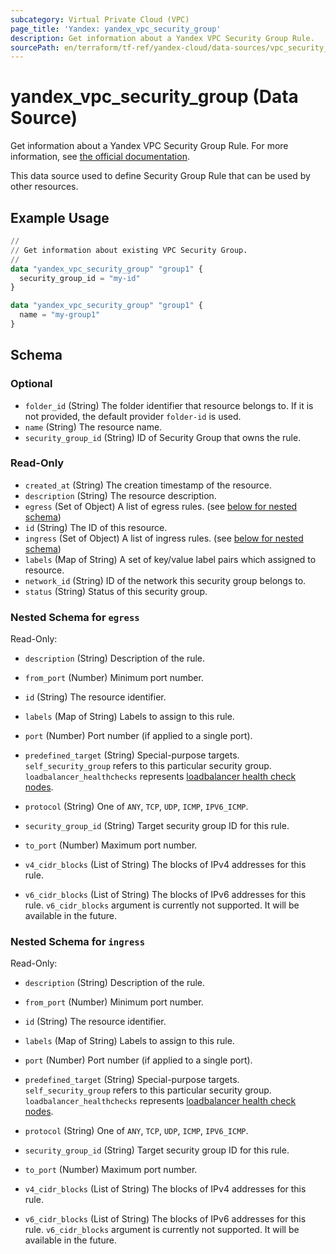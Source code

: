 ```yaml
---
subcategory: Virtual Private Cloud (VPC)
page_title: 'Yandex: yandex_vpc_security_group'
description: Get information about a Yandex VPC Security Group Rule.
sourcePath: en/terraform/tf-ref/yandex-cloud/data-sources/vpc_security_group.md
---
```


# yandex_vpc_security_group (Data Source)

Get information about a Yandex VPC Security Group Rule. For more information, see [the official documentation](https://yandex.cloud/docs/vpc/concepts/security-groups).

This data source used to define Security Group Rule that can be used by other resources.

## Example Usage

```terraform
//
// Get information about existing VPC Security Group.
//
data "yandex_vpc_security_group" "group1" {
  security_group_id = "my-id"
}

data "yandex_vpc_security_group" "group1" {
  name = "my-group1"
}
```

<!-- schema generated by tfplugindocs -->
## Schema

### Optional

- `folder_id` (String) The folder identifier that resource belongs to. If it is not provided, the default provider `folder-id` is used.
- `name` (String) The resource name.
- `security_group_id` (String) ID of Security Group that owns the rule.

### Read-Only

- `created_at` (String) The creation timestamp of the resource.
- `description` (String) The resource description.
- `egress` (Set of Object) A list of egress rules. (see [below for nested schema](#nestedatt--egress))
- `id` (String) The ID of this resource.
- `ingress` (Set of Object) A list of ingress rules. (see [below for nested schema](#nestedatt--ingress))
- `labels` (Map of String) A set of key/value label pairs which assigned to resource.
- `network_id` (String) ID of the network this security group belongs to.
- `status` (String) Status of this security group.

<a id="nestedatt--egress"></a>
### Nested Schema for `egress`

Read-Only:

- `description` (String) Description of the rule.

- `from_port` (Number) Minimum port number.

- `id` (String) The resource identifier.

- `labels` (Map of String) Labels to assign to this rule.

- `port` (Number) Port number (if applied to a single port).

- `predefined_target` (String) Special-purpose targets. `self_security_group` refers to this particular security group. `loadbalancer_healthchecks` represents [loadbalancer health check nodes](https://yandex.cloud/docs/network-load-balancer/concepts/health-check).

- `protocol` (String) One of `ANY`, `TCP`, `UDP`, `ICMP`, `IPV6_ICMP`.

- `security_group_id` (String) Target security group ID for this rule.

- `to_port` (Number) Maximum port number.

- `v4_cidr_blocks` (List of String) The blocks of IPv4 addresses for this rule.

- `v6_cidr_blocks` (List of String) The blocks of IPv6 addresses for this rule. `v6_cidr_blocks` argument is currently not supported. It will be available in the future.



<a id="nestedatt--ingress"></a>
### Nested Schema for `ingress`

Read-Only:

- `description` (String) Description of the rule.

- `from_port` (Number) Minimum port number.

- `id` (String) The resource identifier.

- `labels` (Map of String) Labels to assign to this rule.

- `port` (Number) Port number (if applied to a single port).

- `predefined_target` (String) Special-purpose targets. `self_security_group` refers to this particular security group. `loadbalancer_healthchecks` represents [loadbalancer health check nodes](https://yandex.cloud/docs/network-load-balancer/concepts/health-check).

- `protocol` (String) One of `ANY`, `TCP`, `UDP`, `ICMP`, `IPV6_ICMP`.

- `security_group_id` (String) Target security group ID for this rule.

- `to_port` (Number) Maximum port number.

- `v4_cidr_blocks` (List of String) The blocks of IPv4 addresses for this rule.

- `v6_cidr_blocks` (List of String) The blocks of IPv6 addresses for this rule. `v6_cidr_blocks` argument is currently not supported. It will be available in the future.


